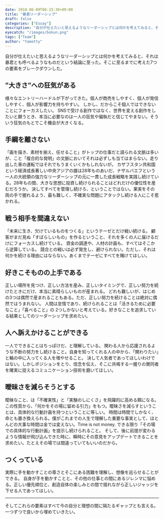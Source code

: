 ```yaml
---
date: 2018-06-09T06:33:30+09:00
title: "暴君リーダーシップ"
draft: false
categories: ["Essay"]
description: "自分が仕えたいと思えるようなリーダーシップとは何かを考えてみると、それは暴君とも呼べるようなものだという結論に至った。"
eyecatch: "/images/bokun.png"
tags: ["Team"]
author: "Yamotty"
---
```


自分が仕えたいと思えるようなリーダーシップとは何かを考えてみると、それは暴君とも呼べるようなものだという結論に至った。<!--more-->そこに至るまでに考えた7つの要素をブレークダウンした。

## ”大きさ”への狂気がある
様々なエントリーハードルが下がってきた。個人が商売をしやすく、個人が発信しやすく、個人が影響力を持ちやすい。
しかし、だからこそ個人ではできないことにフォーカスしたい。
SNSで受ける創作ではなく、世界を変える創作をしたいと願うとき、本当に必要なのは一人の狂気や偏執だと信じてやまない。そういう狂気のもとでこそ機会が大きくなる。

## 手綱を離さない
「画を描き、素材を揃え、任せること」がトップの仕事だと語られる文脈は多いが、こと「複合的な発明」の文脈においてそれは必ずしも当てはまらない。走り出した車の運転ではそれでもうまくいくかもしれないが。
カザフスタン共和国という経済成長著しい中央アジアの雄は28年ものあいだ、ナザルバエフという一人の大統領の強力なリーダーシップの元に一貫した成長戦略を実践し続けている。28年もの間、大きな思想に投資し続けられることはどれだけの優位性を産むだろうか。
決してすべてを管理し続けろ、ということではない。果実をその両の手で握れるよう、最も難しく、不確実な問題にアタックし続ける人にこそ惹かれる。

## 戦う相手を間違えない
「未来に生き、欠けているものをつくる」というテーゼとだけ戦い続ける。
顧客がまだ見ぬ「すばらしいもの」を作るということ、それを多くの人に届けるだけにフォーカスし続けている。
資金の調達や、人材の計画も、すべてはそこから逆算している。
競合との戦いは必ず発生し、避けられない。ただし、それは何かを続ける理由にはならない。あくまでテーゼにすべてを賭けてほしい。

## 好きこそものの上手である
正しい場所を見つけ、正しい方法を産み、正しいタイミングで、正しい努力を続けたときにだけ、本当に素晴らしいものが産まれる。
どれも難しいが、はじめの3つは偶然で産まれることもある。ただ、正しい努力を続けることは絶対に偶然ではうまれない。
人間は怠惰であり、続けられることは「活きるために必要なこと」「喜べること」の 2つしかないと考えている。好きなことを追求している結果としてのリーダーシップを求めたい。

## 人へ訴えかけることができる
一人でできることはちっぽけだ、と理解している。
関わる人から応援されるような不断の努力をし続けること。自身を知ってくれる人の中から、「関わりたい」と輪の中に入ってくる人を増やせること。
決して人気者であってほしいわけではない。しかしポジションをとり、信念を伝え、そこに共鳴する一握りの賛同者を確実に捉えるコミュニケーション技術を磨いてほしい。

## 曖昧さを減らそうとする
曖昧なこと、は「不確実性」と「実験のしにくさ」を飛躍的に高める餌になる。この性質から、「何かをその場に留める引力」をもつ。曖昧さを減らすということは、具体的な行動計画を持つということに等しい。
時間は時間でしかなく、命とも置き換えられる。僕がこれまでの人生で理解した重要な事実として、ほとんどの大事な時間は金では変えない。Time is not money.
できる限り「その場での具体的な行動計画」を提示し続けられること。
そして、後に前提が変わるような情報が飛び込んできた時に、瞬時にその意見をアップデートできることを求めたい。たとえその場では間違っていてもいいのだから。

## つくっている
実際に手を動かすことの尊さとそこにある困難を理解し、想像を巡らせることができる。
自身が手を動かすことと、その他の仕事との間にあるジレンマに悩める。正しい優先順位と、創造自体の楽しみとの間で揺れながら正しいジャッジを下せる人であってほしい。

---
そしてこれらの要素はすべて今の自分と理想の間に隔たるギャップとも言える。一つずつで良いから埋めていきたい。
